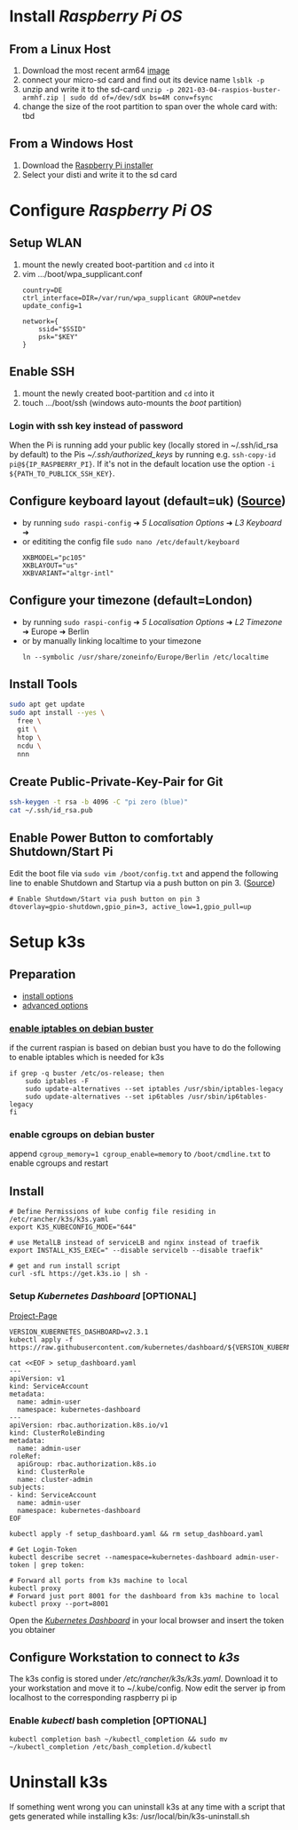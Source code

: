 # Install *Raspberry Pi OS*

## From a Linux Host

1. Download the most recent arm64 [image](http://downloads.raspberrypi.org/raspios_arm64/images/)
2. connect your micro-sd card and find out its device name `lsblk -p`
3. unzip and write it to the sd-card `unzip -p 2021-03-04-raspios-buster-armhf.zip | sudo dd of=/dev/sdX bs=4M conv=fsync`
4. change the size of the root partition to span over the whole card with: tbd

## From a Windows Host

1. Download the [Raspberry Pi installer](https://www.raspberrypi.org/software/)
2. Select your disti and write it to the sd card


# Configure *Raspberry Pi OS*

## Setup WLAN

1. mount the newly created boot-partition and `cd` into it
2. vim .../boot/wpa_supplicant.conf
   ```
   country=DE
   ctrl_interface=DIR=/var/run/wpa_supplicant GROUP=netdev
   update_config=1
     
   network={
       ssid="$SSID"
       psk="$KEY"
   }
   ``` 

## Enable SSH

1. mount the newly created boot-partition and `cd` into it
2. touch .../boot/ssh (windows auto-mounts the *boot* partition)

### Login with ssh key instead of password

When the Pi is running add your public key (locally stored in \~/.ssh/id_rsa by default) to the Pis *\~/.ssh/authorized_keys* by running e.g. `ssh-copy-id pi@${IP_RASPBERRY_PI}`. If it's not in the default location use the option `-i ${PATH_TO_PUBLICK_SSH_KEY}`.

## Configure keyboard layout (default=uk) ([Source](https://www.makeuseof.com/change-keyboard-layout-raspberry-pi/))

- by running `sudo raspi-config` ➜ *5 Localisation Options* ➜ *L3 Keyboard* ➜
- or edititing the config file `sudo nano /etc/default/keyboard`
  ```
  XKBMODEL="pc105"
  XKBLAYOUT="us"
  XKBVARIANT="altgr-intl"
  ```
  


## Configure your timezone (default=London)

- by running `sudo raspi-config` ➜ *5 Localisation Options* ➜ *L2 Timezone* ➜ Europe ➜ Berlin
- or by manually linking localtime to your timezone
  ```
  ln --symbolic /usr/share/zoneinfo/Europe/Berlin /etc/localtime
  ```

## Install Tools

```bash
sudo apt get update
sudo apt install --yes \
  free \
  git \
  htop \
  ncdu \
  nnn
```

## Create Public-Private-Key-Pair for Git

```bash
ssh-keygen -t rsa -b 4096 -C "pi zero (blue)"
cat ~/.ssh/id_rsa.pub
```

## Enable Power Button to comfortably Shutdown/Start Pi

Edit the boot file via `sudo vim /boot/config.txt` and append the following line to
enable Shutdown and Startup via a push button on pin 3. ([Source](https://bitreporter.de/raspberrypi/richtiger-an-ausschalter-fur-den-raspberry-pi/#Ein-Ausschalter_in_der_Raspberry_Pi_Firmware_aktivieren))

```
# Enable Shutdown/Start via push button on pin 3
dtoverlay=gpio-shutdown,gpio_pin=3, active_low=1,gpio_pull=up
```

# Setup k3s

## Preparation

- [install options](https://rancher.com/docs/k3s/latest/en/installation/install-options/)
- [advanced options](https://rancher.com/docs/k3s/latest/en/advanced/)

### [enable iptables on debian buster](https://rancher.com/docs/k3s/latest/en/advanced/#enabling-legacy-iptables-on-raspbian-buster)

if the current raspian is based on debian bust you have to do the following to enable iptables which is needed for k3s

```
if grep -q buster /etc/os-release; then
    sudo iptables -F
    sudo update-alternatives --set iptables /usr/sbin/iptables-legacy
    sudo update-alternatives --set ip6tables /usr/sbin/ip6tables-legacy
fi
```

### enable cgroups on debian buster

append `cgroup_memory=1 cgroup_enable=memory` to `/boot/cmdline.txt` to enable cgroups and restart

## Install

```
# Define Permissions of kube config file residing in /etc/rancher/k3s/k3s.yaml
export K3S_KUBECONFIG_MODE="644"

# use MetalLB instead of serviceLB and nginx instead of traefik
export INSTALL_K3S_EXEC=" --disable servicelb --disable traefik"

# get and run install script
curl -sfL https://get.k3s.io | sh -
```

### Setup *Kubernetes Dashboard* [OPTIONAL]

[Project-Page](https://github.com/kubernetes/dashboard)

```
VERSION_KUBERNETES_DASHBOARD=v2.3.1
kubectl apply -f https://raw.githubusercontent.com/kubernetes/dashboard/${VERSION_KUBERNETES_DASHBOARD}/aio/deploy/recommended.yaml

cat <<EOF > setup_dashboard.yaml
---
apiVersion: v1
kind: ServiceAccount
metadata:
  name: admin-user
  namespace: kubernetes-dashboard
---
apiVersion: rbac.authorization.k8s.io/v1
kind: ClusterRoleBinding
metadata:
  name: admin-user
roleRef:
  apiGroup: rbac.authorization.k8s.io
  kind: ClusterRole
  name: cluster-admin
subjects:
- kind: ServiceAccount
  name: admin-user
  namespace: kubernetes-dashboard
EOF

kubectl apply -f setup_dashboard.yaml && rm setup_dashboard.yaml

# Get Login-Token
kubectl describe secret --namespace=kubernetes-dashboard admin-user-token | grep token:

# Forward all ports from k3s machine to local
kubectl proxy
# Forward just port 8001 for the dashboard from k3s machine to local
kubectl proxy --port=8001
```

Open the *[Kubernetes Dashboard](http://localhost:8001/api/v1/namespaces/kubernetes-dashboard/services/https:kubernetes-dashboard:/proxy)* in your local browser and insert the token you obtainer

## Configure Workstation to connect to *k3s*

The  k3s config is stored under */etc/rancher/k3s/k3s.yaml*. Download it to your workstation and move it to ~/.kube/config. Now edit the server ip from localhost to the corresponding raspberry pi ip

### Enable *kubectl* bash completion [OPTIONAL]

```
kubectl completion bash ~/kubectl_completion && sudo mv ~/kubectl_completion /etc/bash_completion.d/kubectl
```

# Uninstall k3s

If something went wrong you can uninstall k3s at any time with a script that gets generated while installing k3s: /usr/local/bin/k3s-uninstall.sh
